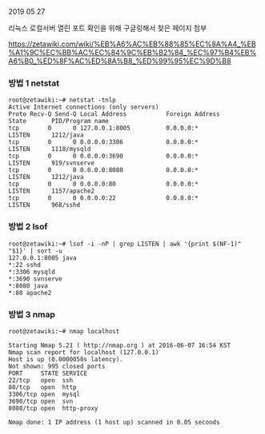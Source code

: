 2019 05 27


리눅스 로컬서버 열린 포트 확인을 위해 구글링해서 찾은 페이지 첨부

https://zetawiki.com/wiki/%EB%A6%AC%EB%88%85%EC%8A%A4_%EB%A1%9C%EC%BB%AC%EC%84%9C%EB%B2%84_%EC%97%B4%EB%A6%B0_%ED%8F%AC%ED%8A%B8_%ED%99%95%EC%9D%B8


### 방법 1 netstat
```
root@zetawiki:~# netstat -tnlp
Active Internet connections (only servers)
Proto Recv-Q Send-Q Local Address           Foreign Address         State       PID/Program name
tcp        0      0 127.0.0.1:8005          0.0.0.0:*               LISTEN      1212/java       
tcp        0      0 0.0.0.0:3306            0.0.0.0:*               LISTEN      1118/mysqld     
tcp        0      0 0.0.0.0:3690            0.0.0.0:*               LISTEN      919/svnserve    
tcp        0      0 0.0.0.0:8080            0.0.0.0:*               LISTEN      1212/java       
tcp        0      0 0.0.0.0:80              0.0.0.0:*               LISTEN      1157/apache2    
tcp        0      0 0.0.0.0:22              0.0.0.0:*               LISTEN      968/sshd
```


### 방법 2 lsof
```
root@zetawiki:~# lsof -i -nP | grep LISTEN | awk '{print $(NF-1)" "$1}' | sort -u
127.0.0.1:8005 java
*:22 sshd
*:3306 mysqld
*:3690 svnserve
*:8080 java
*:80 apache2
```

### 방법 3 nmap
```
root@zetawiki:~# nmap localhost

Starting Nmap 5.21 ( http://nmap.org ) at 2016-06-07 16:54 KST
Nmap scan report for localhost (127.0.0.1)
Host is up (0.0000050s latency).
Not shown: 995 closed ports
PORT     STATE SERVICE
22/tcp   open  ssh
80/tcp   open  http
3306/tcp open  mysql
3690/tcp open  svn
8080/tcp open  http-proxy

Nmap done: 1 IP address (1 host up) scanned in 0.05 seconds
```
